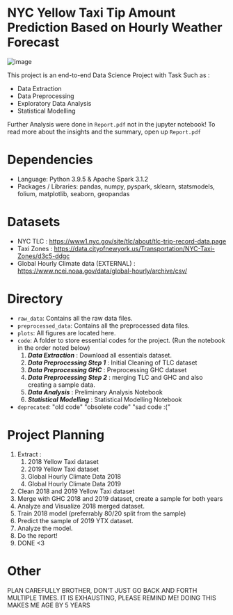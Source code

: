 # NYC Yellow Taxi Tip Amount Prediction Based on Hourly Weather Forecast
![image](https://user-images.githubusercontent.com/80492691/144410448-7a1627d7-2279-4927-8c4b-9c26e7b4d6de.png)

This project is an end-to-end Data Science Project with Task Such as :
- Data Extraction
- Data Preprocessing
- Exploratory Data Analysis
- Statistical Modelling

Further Analysis were done in `Report.pdf` not in the jupyter notebook! To read more about the insights and the summary, open up `Report.pdf`

# Dependencies
- Language: Python 3.9.5 & Apache Spark 3.1.2
- Packages / Libraries: pandas, numpy, pyspark, sklearn, statsmodels, folium, matplotlib, seaborn, geopandas

# Datasets
- NYC TLC : https://www1.nyc.gov/site/tlc/about/tlc-trip-record-data.page
- Taxi Zones : https://data.cityofnewyork.us/Transportation/NYC-Taxi-Zones/d3c5-ddgc
- Global Hourly Climate data (EXTERNAL) : https://www.ncei.noaa.gov/data/global-hourly/archive/csv/

# Directory
- `raw_data`: Contains all the raw data files. 
- `preprocessed_data`: Contains all the preprocessed data files.
- `plots`: All figures are located here.
- `code`: A folder to store essential codes for the project. (Run the notebook in the order noted below)
    1. __*Data Extraction*__ : Download all essentials dataset.
    2. __*Data Preprocessing Step 1*__ : Initial Cleaning of TLC dataset
    3. __*Data Preprocessing GHC*__ : Preprocessing GHC dataset
    4. __*Data Preprocessing Step 2*__ : merging TLC and GHC and also creating a sample data.
    5. __*Data Analysis*__ : Preliminary Analysis Notebook
    6. __*Statistical Modelling*__ : Statistical Modelling Notebook
- `deprecated`: "old code" "obsolete code" "sad code :("

# Project Planning
1. Extract :
    1. 2018 Yellow Taxi dataset 
    2. 2019 Yellow Taxi dataset
    3. Global Hourly Climate Data 2018 
    4. Global Hourly Climate Data 2019
4. Clean 2018 and 2019 Yellow Taxi dataset
5. Merge with GHC 2018 and 2019 dataset, create a sample for both years
6. Analyze and Visualize 2018 merged dataset.
7. Train 2018 model (preferrably 80/20 split from the sample)
8. Predict the sample of 2019 YTX dataset.
9. Analyze the model.
10. Do the report!
11. DONE <3

# Other
PLAN CAREFULLY BROTHER, DON'T JUST GO BACK AND FORTH MULTIPLE TIMES. IT IS EXHAUSTING, PLEASE REMIND ME! DOING THIS MAKES ME AGE BY 5 YEARS
